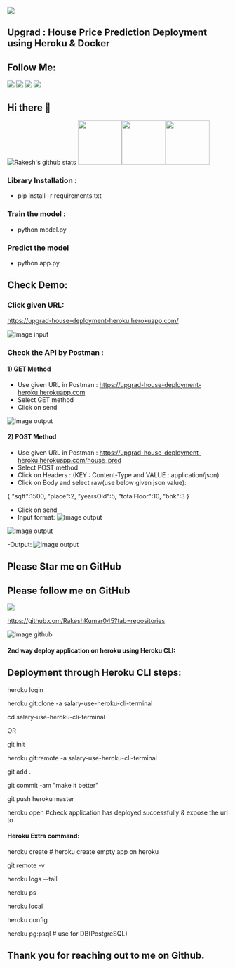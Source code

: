 ![](https://komarev.com/ghpvc/?username=RakeshKumar045&color=blue)


## Upgrad : House Price Prediction Deployment using Heroku & Docker

## Follow Me:

[<img src="https://img.shields.io/badge/linkedin-%230077B5.svg?&style=for-the-badge&logo=linkedin&logoColor=white" />](https://www.linkedin.com/in/rakesh-kumar-gupta-52b77ab4/) [<img src = "https://img.shields.io/badge/kaggle-%3390FF.svg?&style=for-the-badge&logo=kaglle&logoColor=white">](https://www.kaggle.com/rakesh6184) [<img src = "https://img.shields.io/badge/twitter-3336FF.svg?&style=for-the-badge&logo=twitter&logoColor=white">](https://twitter.com/2702rakesh) [<img src="https://img.shields.io/badge/medium-%2312100E.svg?&style=for-the-badge&logo=medium&logoColor=white" />](https://medium.com/@2702rakesh)

## Hi there 👋

![Rakesh's github stats](https://github-readme-stats.vercel.app/api?username=RakeshKumar045&show_icons=true)
<img src="https://i.giphy.com/media/LMt9638dO8dftAjtco/200.webp" width="100"><img src="https://i.giphy.com/media/KzJkzjggfGN5Py6nkT/200.webp" width="100"><img src="https://i.giphy.com/media/IdyAQJVN2kVPNUrojM/200.webp" width="100">

### Library Installation :

- pip install -r requirements.txt

### Train the model :

- python model.py

### Predict the model

- python app.py

## Check Demo:

### Click given URL:

<https://upgrad-house-deployment-heroku.herokuapp.com/>

![Image input](./output_photo/browser_output.png "epidemiological model")

### Check the API by Postman :

#### 1) GET Method

- Use given URL in Postman : https://upgrad-house-deployment-heroku.herokuapp.com
- Select GET method
- Click on send

![Image output](./output_photo/output_by_get.png "epidemiological model")

#### 2) POST Method

- Use given URL in Postman : https://upgrad-house-deployment-heroku.herokuapp.com/house_pred
- Select POST method
- Click on Headers : (KEY : Content-Type and VALUE : application/json)
- Click on Body and select raw(use below given json value):

{
"sqft":1500,
"place":2,
"yearsOld":5,
"totalFloor":10,
"bhk":3 }

- Click on send
- Input format:
  ![Image output](./output_photo/input_1.png "epidemiological model")

![Image output](./output_photo/input_2.png "epidemiological model")

-Output:
![Image output](./output_photo/output_by_post.png "epidemiological model")

## Please Star me on GitHub

## Please follow me on GitHub

[<img src="https://img.shields.io/badge/github-%2312100E.svg?&style=for-the-badge&logo=github&logoColor=white" />](https://github.com/RakeshKumar045?tab=repositories)

https://github.com/RakeshKumar045?tab=repositories

![Image github](./github_follow_pic/github.png "epidemiological model")

#### 2nd way deploy application on heroku using Heroku CLI:

## Deployment through Heroku CLI steps:

heroku login

heroku git:clone -a salary-use-heroku-cli-terminal

cd salary-use-heroku-cli-terminal

OR

git init

heroku git:remote -a salary-use-heroku-cli-terminal

git add .

git commit -am "make it better"

git push heroku master

heroku open #check application has deployed successfully & expose the url to

#### Heroku Extra command:

heroku create # heroku create empty app on heroku

git remote -v

heroku logs --tail

heroku ps

heroku local

heroku config

heroku pg:psql # use for DB(PostgreSQL)

## Thank you for reaching out to me on Github. 
